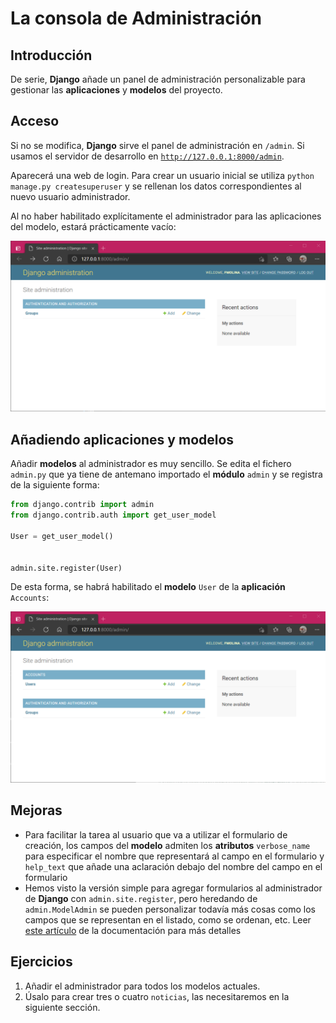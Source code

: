 # La consola de Administración

## Introducción

De serie, **Django** añade un panel de administración personalizable para gestionar las **aplicaciones** y **modelos** del proyecto.


## Acceso

Si no se modifica, **Django** sirve el panel de administración en `/admin`. Si usamos el servidor de desarrollo en [`http://127.0.0.1:8000/admin`](http://127.0.0.1:8000/admin "Panel de administración").

Aparecerá una web de login. Para crear un usuario inicial se utiliza `python manage.py createsuperuser` y se rellenan los datos correspondientes al nuevo usuario administrador.

Al no haber habilitado explícitamente el administrador para las aplicaciones del modelo, estará prácticamente vacío:

![Administrador vacío](img/administrador-django-vacio.png "Administrador vacío")


## Añadiendo aplicaciones y modelos

Añadir **modelos** al administrador es muy sencillo. Se edita el fichero `admin.py` que ya tiene de antemano importado el **módulo** `admin` y se registra de la siguiente forma:

```python
from django.contrib import admin
from django.contrib.auth import get_user_model

User = get_user_model()


admin.site.register(User)
```

De esta forma, se habrá habilitado el **modelo** `User` de la **aplicación** `Accounts`:

![Administrador con User](img/administrador-django-con-users.png "Administrador con User")


## Mejoras

- Para facilitar la tarea al usuario que va a utilizar el formulario de creación, los campos del **modelo** admiten los **atributos** `verbose_name` para especificar el nombre que representará al campo en el formulario y `help_text` que añade una aclaración debajo del nombre del campo en el formulario
- Hemos visto la versión simple para agregar formularios al administrador de **Django** con `admin.site.register`, pero heredando de `admin.ModelAdmin` se pueden personalizar todavía más cosas como los campos que se representan en el listado, como se ordenan, etc. Leer [este artículo](https://docs.djangoproject.com/en/3.1/ref/contrib/admin/#modeladmin-options "ModelAdmin") de la documentación para más detalles

## Ejercicios

1. Añadir el administrador para todos los modelos actuales.
2. Úsalo para crear tres o cuatro `noticias`, las necesitaremos en la siguiente sección.

